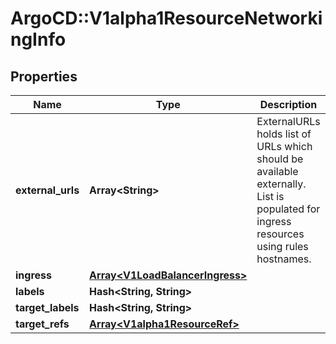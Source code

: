 # ArgoCD::V1alpha1ResourceNetworkingInfo

## Properties
Name | Type | Description | Notes
------------ | ------------- | ------------- | -------------
**external_urls** | **Array&lt;String&gt;** | ExternalURLs holds list of URLs which should be available externally. List is populated for ingress resources using rules hostnames. | [optional] 
**ingress** | [**Array&lt;V1LoadBalancerIngress&gt;**](V1LoadBalancerIngress.md) |  | [optional] 
**labels** | **Hash&lt;String, String&gt;** |  | [optional] 
**target_labels** | **Hash&lt;String, String&gt;** |  | [optional] 
**target_refs** | [**Array&lt;V1alpha1ResourceRef&gt;**](V1alpha1ResourceRef.md) |  | [optional] 


